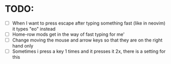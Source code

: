 # TODO:
- [ ] When I want to press escape after typing something fast (like in neovim) it types "eo" instead
- [ ] Home-row mods get in the way of fast typing for me'
- [ ] Change moving the mouse and arrow keys so that they are on the right hand only
- [ ] Sometimes i press a key 1 times and it presses it 2x, there is a setting for this
